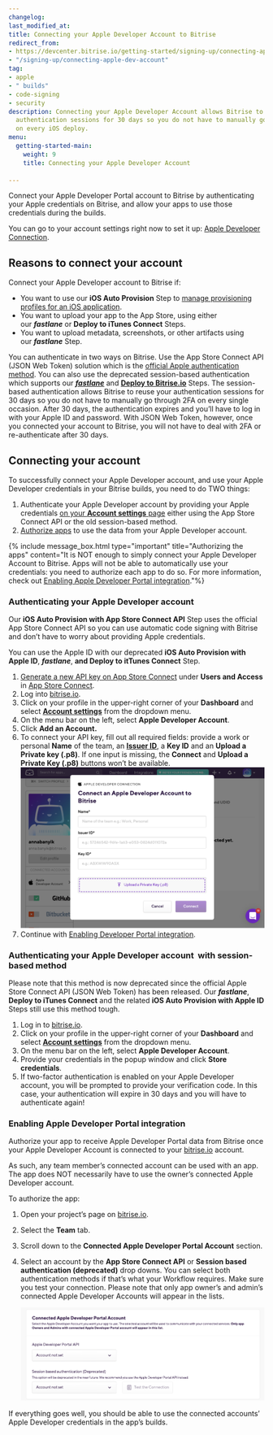```yaml
---
changelog: 
last_modified_at: 
title: Connecting your Apple Developer Account to Bitrise
redirect_from:
- https://devcenter.bitrise.io/getting-started/signing-up/connecting-apple-dev-account/
- "/signing-up/connecting-apple-dev-account"
tag:
- apple
- " builds"
- code-signing
- security
description: Connecting your Apple Developer Account allows Bitrise to reuse your
  authentication sessions for 30 days so you do not have to manually go through 2FA
  on every iOS deploy.
menu:
  getting-started-main:
    weight: 9
    title: Connecting your Apple Developer Account

---
```

Connect your Apple Developer Portal account to Bitrise by authenticating your Apple credentials on Bitrise, and allow your apps to use those credentials during the builds.

You can go to your account settings right now to set it up: [Apple Developer Connection](https://app.bitrise.io/me/profile#/apple_developer_account).

## Reasons to connect your account 

Connect your Apple Developer account to Bitrise if:

* You want to use our **iOS Auto Provision** Step to [manage provisioning profiles for an iOS application](https://devcenter.bitrise.io/code-signing/ios-code-signing/ios-auto-provisioning/).
* You want to upload your app to the App Store, using either our **_fastlane_** or **Deploy to iTunes Connect** Steps.
* You want to upload metadata, screenshots, or other artifacts using our **_fastlane_** Step.

You can authenticate in two ways on Bitrise. Use the App Store Connect API (JSON Web Token) solution which is the [official Apple authentication method](https://developer.apple.com/documentation/appstoreconnectapi/generating_tokens_for_api_requests).  You can also use the deprecated session-based authentication which supports our [**_fastlane_**](https://www.bitrise.io/integrations/steps/fastlane-match) and [**Deploy to Bitrise.io**](https://www.bitrise.io/integrations/steps/deploy-to-bitrise-io) Steps. The session-based authentication allows Bitrise to reuse your authentication sessions for 30 days so you do not have to manually go through 2FA on every single occasion. After 30 days, the authentication expires and you’ll have to log in with your Apple ID and password. With JSON Web Token, however, once you connected your account to Bitrise, you will not have to deal with 2FA or re-authenticate after 30 days.

## Connecting your account

To successfully connect your Apple Developer account, and use your Apple Developer credentials in your Bitrise builds, you need to do TWO things:

1. Authenticate your Apple Developer account by providing your Apple credentials [on your **Account settings** page](https://app.bitrise.io/me/profile#/apple_developer_account) either using the App Store Connect API or the old session-based method.
2. [Authorize apps](/getting-started/connecting-apple-dev-account/#enabling-apple-developer-portal-integration) to use the data from your Apple Developer account.

{% include message_box.html type="important" title="Authorizing the apps" content="It is NOT enough to simply connect your Apple Developer Account to Bitrise. Apps will not be able to automatically use your credentials: you need to authorize each app to do so. For more information, check out [Enabling Apple Developer Portal integration](/getting-started/connecting-apple-dev-account/#enabling-apple-developer-portal-integration)."%}

### Authenticating your Apple Developer account

Our **iOS Auto Provision with App Store Connect API** Step uses the official App Store Connect API so you can use automatic code signing with Bitrise and don’t have to worry about providing Apple credentials. 

You can use the Apple ID with our deprecated **iOS Auto Provision with Apple ID**, **_fastlane_**, **and Deploy to itTunes Connect** Step.

1. [Generate a new API key on App Store Connect](https://developer.apple.com/documentation/appstoreconnectapi/creating_api_keys_for_app_store_connect_api) under **Users and Access** in [App Store Connect](https://appstoreconnect.apple.com/login).
2. Log into [bitrise.io](https://www.bitrise.io/).
3. Click on your profile in the upper-right corner of your **Dashboard** and select [**Account settings**](https://app.bitrise.io/me/profile#/overview) from the dropdown menu.
4. On the menu bar on the left, select **Apple Developer Account**.
5. Click **Add an Account.**
6. To connect your API key, fill out all required fields: provide a work or personal **Name** of the team, an [**Issuer ID**](https://developer.apple.com/documentation/appstoreconnectapi/generating_tokens_for_api_requests), a **Key ID** and an **Upload a Private key (.p8)**. If one input is missing, the **Connect** and **Upload a Private Key (.p8)** buttons won’t be available.![](/img/addanaccount-appstoreconnectapi.png)
7.  Continue with [Enabling Developer Portal integration](/getting-started/connecting-apple-dev-account/#enabling-apple-developer-portal-integration).

### Authenticating your Apple Developer account  with session-based method

Please note that this method is now deprecated since the official Apple Store Connect API (JSON Web Token) has been released. Our **_fastlane_**, **Deploy to iTunes Connect** and the related **iOS Auto Provision with Apple ID** Steps still use this method tough.

1. Log in to [bitrise.io](https://www.bitrise.io/).
2. Click on your profile in the upper-right corner of your **Dashboard** and select [**Account settings**](https://app.bitrise.io/me/profile#/overview) from the dropdown menu.
3. On the menu bar on the left, select **Apple Developer Account**.
4. Provide your credentials in the popup window and click **Store credentials**.
5. If two-factor authentication is enabled on your Apple Developer account, you will be prompted to provide your verification code. In this case, your authentication will expire in 30 days and you will have to authenticate again!

### Enabling Apple Developer Portal integration

Authorize your app to receive Apple Developer Portal data from Bitrise once your Apple Developer Account is connected to your [bitrise.io](https://www.bitrise.io/) account.

As such, any team member’s connected account can be used with an app. The app does NOT necessarily have to use the owner’s connected Apple Developer account.

To authorize the app:

1. Open your project’s page on [bitrise.io](https://www.bitrise.io/).
2. Select the **Team** tab.
3. Scroll down to the **Connected Apple Developer Portal Account** section.
4. Select an account by the **App Store Connect API** or **Session based authentication (deprecated)** drop downs. You can select both authentication methods if that’s what your Workflow requires. Make sure you test your connection. Please note that only app owner’s and admin’s connected Apple Developer Accounts will appear in the lists. 

   ![](/img/connected-apple-dev-portal.png)

If everything goes well, you should be able to use the connected accounts’ Apple Developer credentials in the app’s builds.